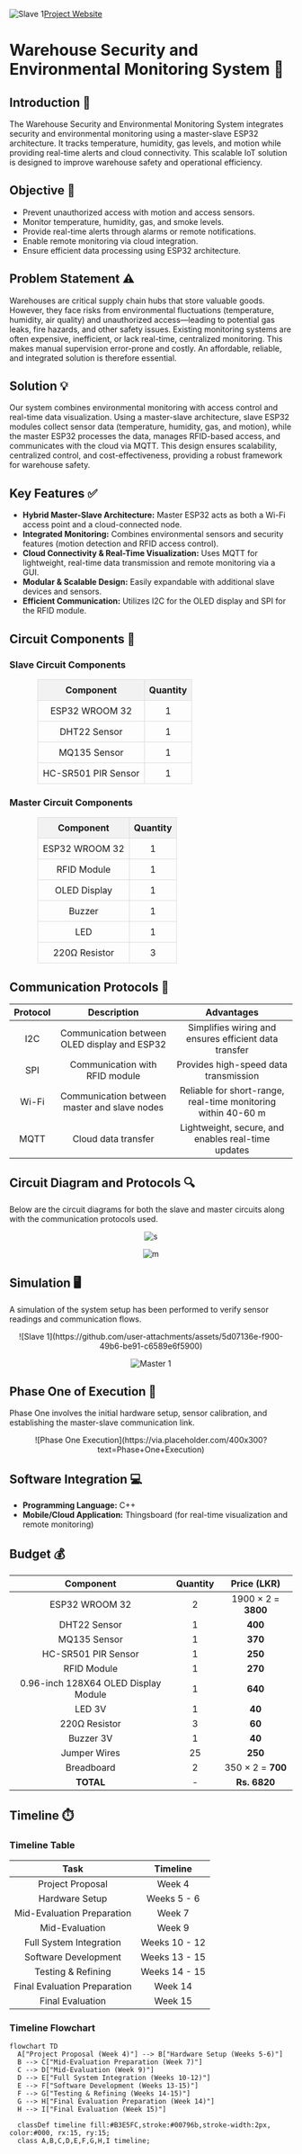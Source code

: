 ![Slave 1](https://github.com/user-attachments/assets/f55ad25d-986f-45c1-a9a1-64240df1b1a3)[Project Website](https://warehousesecuritymonitor.my.canva.site/)

# Warehouse Security and Environmental Monitoring System 🚀

## Introduction 📘

The Warehouse Security and Environmental Monitoring System integrates security and environmental monitoring using a master-slave ESP32 architecture. It tracks temperature, humidity, gas levels, and motion while providing real-time alerts and cloud connectivity. This scalable IoT solution is designed to improve warehouse safety and operational efficiency.

## Objective 🎯

- Prevent unauthorized access with motion and access sensors.
- Monitor temperature, humidity, gas, and smoke levels.
- Provide real-time alerts through alarms or remote notifications.
- Enable remote monitoring via cloud integration.
- Ensure efficient data processing using ESP32 architecture.

## Problem Statement ⚠️

Warehouses are critical supply chain hubs that store valuable goods. However, they face risks from environmental fluctuations (temperature, humidity, air quality) and unauthorized access—leading to potential gas leaks, fire hazards, and other safety issues. Existing monitoring systems are often expensive, inefficient, or lack real-time, centralized monitoring. This makes manual supervision error-prone and costly. An affordable, reliable, and integrated solution is therefore essential.

## Solution 💡

Our system combines environmental monitoring with access control and real-time data visualization. Using a master-slave architecture, slave ESP32 modules collect sensor data (temperature, humidity, gas, and motion), while the master ESP32 processes the data, manages RFID-based access, and communicates with the cloud via MQTT. This design ensures scalability, centralized control, and cost-effectiveness, providing a robust framework for warehouse safety.

## Key Features ✅

- **Hybrid Master-Slave Architecture:** Master ESP32 acts as both a Wi-Fi access point and a cloud-connected node.
- **Integrated Monitoring:** Combines environmental sensors and security features (motion detection and RFID access control).
- **Cloud Connectivity & Real-Time Visualization:** Uses MQTT for lightweight, real-time data transmission and remote monitoring via a GUI.
- **Modular & Scalable Design:** Easily expandable with additional slave devices and sensors.
- **Efficient Communication:** Utilizes I2C for the OLED display and SPI for the RFID module.

## Circuit Components 🔌

### Slave Circuit Components

<div align="center">

<table style="width:80%; border-collapse: collapse;">
  <tr>
    <th style="border: 1px solid #ddd; padding: 8px; text-align: center; background-color: #f2f2f2;">Component</th>
    <th style="border: 1px solid #ddd; padding: 8px; text-align: center; background-color: #f2f2f2;">Quantity</th>
  </tr>
  <tr>
    <td style="border: 1px solid #ddd; padding: 8px; text-align: center;">ESP32 WROOM 32</td>
    <td style="border: 1px solid #ddd; padding: 8px; text-align: center;">1</td>
  </tr>
  <tr>
    <td style="border: 1px solid #ddd; padding: 8px; text-align: center;">DHT22 Sensor</td>
    <td style="border: 1px solid #ddd; padding: 8px; text-align: center;">1</td>
  </tr>
  <tr>
    <td style="border: 1px solid #ddd; padding: 8px; text-align: center;">MQ135 Sensor</td>
    <td style="border: 1px solid #ddd; padding: 8px; text-align: center;">1</td>
  </tr>
  <tr>
    <td style="border: 1px solid #ddd; padding: 8px; text-align: center;">HC-SR501 PIR Sensor</td>
    <td style="border: 1px solid #ddd; padding: 8px; text-align: center;">1</td>
  </tr>
</table>
</div>

### Master Circuit Components

<div align="center">

<table style="width:80%; border-collapse: collapse; margin-top: 15px;">
  <tr>
    <th style="border: 1px solid #ddd; padding: 8px; text-align: center; background-color: #f2f2f2;">Component</th>
    <th style="border: 1px solid #ddd; padding: 8px; text-align: center; background-color: #f2f2f2;">Quantity</th>
  </tr>
  <tr>
    <td style="border: 1px solid #ddd; padding: 8px; text-align: center;">ESP32 WROOM 32</td>
    <td style="border: 1px solid #ddd; padding: 8px; text-align: center;">1</td>
  </tr>
  <tr>
    <td style="border: 1px solid #ddd; padding: 8px; text-align: center;">RFID Module</td>
    <td style="border: 1px solid #ddd; padding: 8px; text-align: center;">1</td>
  </tr>
  <tr>
    <td style="border: 1px solid #ddd; padding: 8px; text-align: center;">OLED Display</td>
    <td style="border: 1px solid #ddd; padding: 8px; text-align: center;">1</td>
  </tr>
  <tr>
    <td style="border: 1px solid #ddd; padding: 8px; text-align: center;">Buzzer</td>
    <td style="border: 1px solid #ddd; padding: 8px; text-align: center;">1</td>
  </tr>
  <tr>
    <td style="border: 1px solid #ddd; padding: 8px; text-align: center;">LED</td>
    <td style="border: 1px solid #ddd; padding: 8px; text-align: center;">1</td>
  </tr>
  <tr>
    <td style="border: 1px solid #ddd; padding: 8px; text-align: center;">220Ω Resistor</td>
    <td style="border: 1px solid #ddd; padding: 8px; text-align: center;">3</td>
  </tr>
</table>
</div>

## Communication Protocols 📡

<div align="center">

| **Protocol** | **Description**                                    | **Advantages**                                                  |
|:------------:|:--------------------------------------------------:|:---------------------------------------------------------------:|
| I2C         | Communication between OLED display and ESP32       | Simplifies wiring and ensures efficient data transfer           |
| SPI         | Communication with RFID module                     | Provides high-speed data transmission                           |
| Wi-Fi       | Communication between master and slave nodes       | Reliable for short-range, real-time monitoring within 40-60 m    |
| MQTT        | Cloud data transfer                                | Lightweight, secure, and enables real-time updates               |

</div>

## Circuit Diagram and Protocols 🔍

Below are the circuit diagrams for both the slave and master circuits along with the communication protocols used.

<div align="center">

![s](https://github.com/user-attachments/assets/87889755-6e99-4d3f-b39e-10c78ce8977b)


![m](https://github.com/user-attachments/assets/8b2a2de1-3ee3-49c2-9db5-89e86515f6f0)

</div>

## Simulation 🖥️

A simulation of the system setup has been performed to verify sensor readings and communication flows.

<div align="center">
![Slave 1](https://github.com/user-attachments/assets/5d07136e-f900-49b6-be91-c6589e6f5900)
  
![Master 1](https://github.com/user-attachments/assets/57c7f10f-bec4-4ce4-a5b5-7c30c50d29e3)
</div>

## Phase One of Execution 🏁

Phase One involves the initial hardware setup, sensor calibration, and establishing the master-slave communication link.

<div align="center">
<!-- Random image for Phase One of Execution -->
![Phase One Execution](https://via.placeholder.com/400x300?text=Phase+One+Execution)
</div>

## Software Integration 💻

- **Programming Language:** C++
- **Mobile/Cloud Application:** Thingsboard (for real-time visualization and remote monitoring)

## Budget 💰

<div align="center">

| **Component**                          | **Quantity** | **Price (LKR)**          |
|:--------------------------------------:|:------------:|:------------------------:|
| ESP32 WROOM 32                         |      2       | 1900 × 2 = **3800**      |
| DHT22 Sensor                           |      1       | **400**                |
| MQ135 Sensor                           |      1       | **370**                |
| HC-SR501 PIR Sensor                    |      1       | **250**                |
| RFID Module                            |      1       | **270**                |
| 0.96-inch 128X64 OLED Display Module   |      1       | **640**                |
| LED 3V                                 |      1       | **40**                 |
| 220Ω Resistor                          |      3       | **60**                 |
| Buzzer 3V                              |      1       | **40**                 |
| Jumper Wires                           |     25       | **250**                |
| Breadboard                             |      2       | 350 × 2 = **700**       |
| **TOTAL**                              |      -       | **Rs. 6820**           |

</div>

## Timeline ⏱️

### Timeline Table

<div align="center">

| **Task**                       | **Timeline**   |
|:------------------------------:|:--------------:|
| Project Proposal               | Week 4         |
| Hardware Setup                 | Weeks 5 - 6    |
| Mid-Evaluation Preparation     | Week 7         |
| Mid-Evaluation                 | Week 9         |
| Full System Integration        | Weeks 10 - 12  |
| Software Development           | Weeks 13 - 15  |
| Testing & Refining             | Weeks 14 - 15  |
| Final Evaluation Preparation   | Week 14       |
| Final Evaluation               | Week 15        |

</div>

### Timeline Flowchart

```mermaid
flowchart TD
  A["Project Proposal (Week 4)"] --> B["Hardware Setup (Weeks 5-6)"]
  B --> C["Mid-Evaluation Preparation (Week 7)"]
  C --> D["Mid-Evaluation (Week 9)"]
  D --> E["Full System Integration (Weeks 10-12)"]
  E --> F["Software Development (Weeks 13-15)"]
  F --> G["Testing & Refining (Weeks 14-15)"]
  G --> H["Final Evaluation Preparation (Week 14)"]
  H --> I["Final Evaluation (Week 15)"]

  classDef timeline fill:#B3E5FC,stroke:#00796b,stroke-width:2px, color:#000, rx:15, ry:15;
  class A,B,C,D,E,F,G,H,I timeline;
